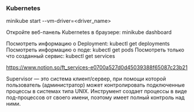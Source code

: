 ### Kubernetes


minikube start --vm-driver=<driver_name>

Откройте веб-панель Kubernetes в браузере: minikube dashboard

Посмотреть информацию о Deployment: kubectl get deployments
Посмотреть информацию о поде: kubectl get pods
Посмотреть только что созданный сервис: kubectl get services

https://www.notion.so/ft_services-e0700a527d0d45039388f65087c23b21


Supervisor — это система клиент/сервер, при помощи которой пользователь (администратор) может контролировать подключенные процессы в системах типа UNIX. Инструмент создает процессы в виде под-процессов от своего имени, поэтому имеет полный контроль над ними.